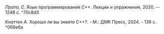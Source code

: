 _Прата, С._ Язык программирования С++. Лекции и упражнения, 2020. -- 1248 с. ^70c8d3

_Кнаттен А._ Хорошо ли вы знаете С++?. - М.: ДМК Пресс, 2024. - 138 с. ^069e6a